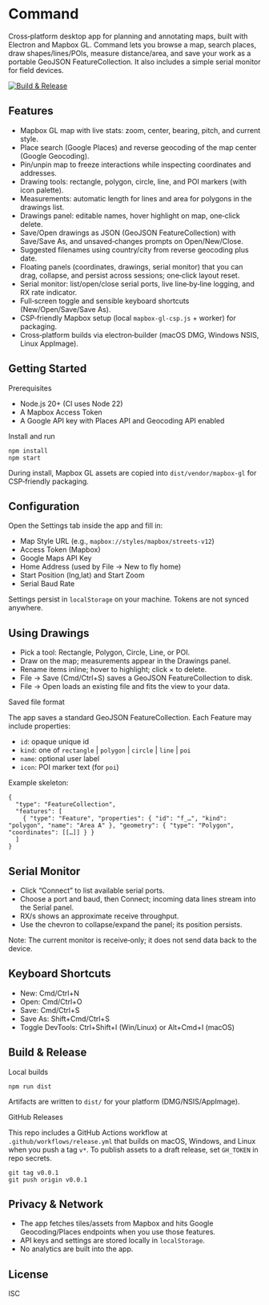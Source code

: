 # Command

Cross‑platform desktop app for planning and annotating maps, built with Electron and Mapbox GL. Command lets you browse a map, search places, draw shapes/lines/POIs, measure distance/area, and save your work as a portable GeoJSON FeatureCollection. It also includes a simple serial monitor for field devices.

[![Build & Release](https://github.com/cynoops/command/actions/workflows/release.yml/badge.svg)](https://github.com/cynoops/command/actions/workflows/release.yml)

## Features

- Mapbox GL map with live stats: zoom, center, bearing, pitch, and current style.
- Place search (Google Places) and reverse geocoding of the map center (Google Geocoding).
- Pin/unpin map to freeze interactions while inspecting coordinates and addresses.
- Drawing tools: rectangle, polygon, circle, line, and POI markers (with icon palette).
- Measurements: automatic length for lines and area for polygons in the drawings list.
- Drawings panel: editable names, hover highlight on map, one‑click delete.
- Save/Open drawings as JSON (GeoJSON FeatureCollection) with Save/Save As, and unsaved‑changes prompts on Open/New/Close.
- Suggested filenames using country/city from reverse geocoding plus date.
- Floating panels (coordinates, drawings, serial monitor) that you can drag, collapse, and persist across sessions; one‑click layout reset.
- Serial monitor: list/open/close serial ports, live line‑by‑line logging, and RX rate indicator.
- Full‑screen toggle and sensible keyboard shortcuts (New/Open/Save/Save As).
- CSP‑friendly Mapbox setup (local `mapbox-gl-csp.js` + worker) for packaging.
- Cross‑platform builds via electron‑builder (macOS DMG, Windows NSIS, Linux AppImage).

## Getting Started

Prerequisites

- Node.js 20+ (CI uses Node 22)
- A Mapbox Access Token
- A Google API key with Places API and Geocoding API enabled

Install and run

```
npm install
npm start
```

During install, Mapbox GL assets are copied into `dist/vendor/mapbox-gl` for CSP‑friendly packaging.

## Configuration

Open the Settings tab inside the app and fill in:

- Map Style URL (e.g., `mapbox://styles/mapbox/streets-v12`)
- Access Token (Mapbox)
- Google Maps API Key
- Home Address (used by File → New to fly home)
- Start Position (lng,lat) and Start Zoom
- Serial Baud Rate

Settings persist in `localStorage` on your machine. Tokens are not synced anywhere.

## Using Drawings

- Pick a tool: Rectangle, Polygon, Circle, Line, or POI.
- Draw on the map; measurements appear in the Drawings panel.
- Rename items inline; hover to highlight; click × to delete.
- File → Save (Cmd/Ctrl+S) saves a GeoJSON FeatureCollection to disk.
- File → Open loads an existing file and fits the view to your data.

Saved file format

The app saves a standard GeoJSON FeatureCollection. Each Feature may include properties:

- `id`: opaque unique id
- `kind`: one of `rectangle` | `polygon` | `circle` | `line` | `poi`
- `name`: optional user label
- `icon`: POI marker text (for `poi`)

Example skeleton:

```
{
  "type": "FeatureCollection",
  "features": [
    { "type": "Feature", "properties": { "id": "f_…", "kind": "polygon", "name": "Area A" }, "geometry": { "type": "Polygon", "coordinates": [[…]] } }
  ]
}
```

## Serial Monitor

- Click “Connect” to list available serial ports.
- Choose a port and baud, then Connect; incoming data lines stream into the Serial panel.
- RX/s shows an approximate receive throughput.
- Use the chevron to collapse/expand the panel; its position persists.

Note: The current monitor is receive‑only; it does not send data back to the device.

## Keyboard Shortcuts

- New: Cmd/Ctrl+N
- Open: Cmd/Ctrl+O
- Save: Cmd/Ctrl+S
- Save As: Shift+Cmd/Ctrl+S
- Toggle DevTools: Ctrl+Shift+I (Win/Linux) or Alt+Cmd+I (macOS)

## Build & Release

Local builds

```
npm run dist
```

Artifacts are written to `dist/` for your platform (DMG/NSIS/AppImage).

GitHub Releases

This repo includes a GitHub Actions workflow at `.github/workflows/release.yml` that builds on macOS, Windows, and Linux when you push a tag `v*`. To publish assets to a draft release, set `GH_TOKEN` in repo secrets.

```
git tag v0.0.1
git push origin v0.0.1
```

## Privacy & Network

- The app fetches tiles/assets from Mapbox and hits Google Geocoding/Places endpoints when you use those features.
- API keys and settings are stored locally in `localStorage`.
- No analytics are built into the app.

## License

ISC
